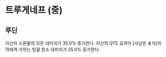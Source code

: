 # 트루게네프 (중)

## 루딘

자신의 소환물의 모든 대미지가 35.0% 증가한다. 자신의 QTE 공격이 [사냥꾼 표식]의 적에게 가하는 빙결 원소 대미지가 25.0% 증가한다.
